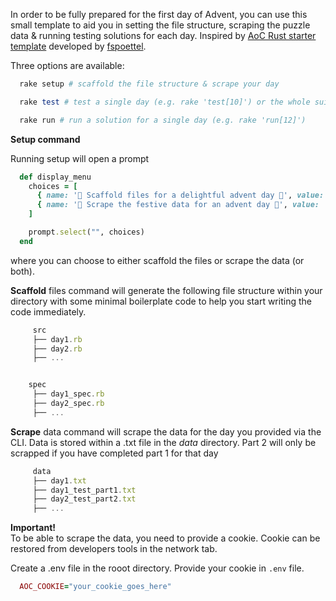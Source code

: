 In order to be fully prepared for the first day of Advent, you can use this small template to aid you in setting the file structure, scraping the puzzle data & running testing solutions for each day.
Inspired by [AoC Rust starter template](https://github.com/fspoettel/advent-of-code-rust) developed by [fspoettel](https://github.com/fspoettel).

Three options are available:

```ruby
  rake setup # scaffold the file structure & scrape your day

  rake test # test a single day (e.g. rake 'test[10]') or the whole suite

  rake run # run a solution for a single day (e.g. rake 'run[12]')

```

**Setup command**

Running setup will open a prompt

```ruby
  def display_menu
    choices = [
      { name: '🌟 Scaffold files for a delightful advent day 🌟', value: 'scaffold' },
      { name: '🎁 Scrape the festive data for an advent day 🎁', value: 'scrape' },
    ]

    prompt.select("", choices)
  end
```

where you can choose to either scaffold the files or scrape the data (or both).

**Scaffold** files command will generate the following file structure within your directory with some minimal boilerplate code to help you start writing the code immediately.

```js
     src
     ├── day1.rb
     ├── day2.rb
     ├── ...


    spec
     ├── day1_spec.rb
     ├── day2_spec.rb
     ├── ...
```


**Scrape** data command will scrape the data for the day you provided via the CLI. Data is stored within a .txt file in the *data* directory.
Part 2 will only be scrapped if you have completed part 1 for that day

```js
     data
     ├── day1.txt
     ├── day1_test_part1.txt
     ├── day2_test_part2.txt
     ├── ...
```

<span class="text-red-600">**Important!**</span>
<br> To be able to scrape the data, you need to provide a cookie. Cookie can be restored from developers tools in the network tab.

Create a .env file in the rooot directory.
Provide your cookie in ```.env``` file.

```ruby
  AOC_COOKIE="your_cookie_goes_here"
```


